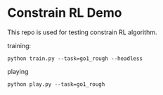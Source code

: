 # Constrain RL Demo

This repo is used for testing constrain RL algorithm.

training:
```
python train.py --task=go1_rough --headless
```

playing
```
python play.py --task=go1_rough
```